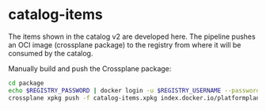 # catalog-items

The items shown in the catalog v2 are developed here. The pipeline pushes an OCI image (crossplane package) to the registry from where it will be consumed by the catalog. 

Manually build and push the Crossplane package:
```bash
cd package
echo $REGISTRY_PASSWORD | docker login -u $REGISTRY_USERNAME --password-stdin
crossplane xpkg push -f catalog-items.xpkg index.docker.io/platformplane/platform-catalog:0.0.1
```
